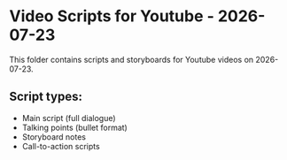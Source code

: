 # Video Scripts for Youtube - 2026-07-23

This folder contains scripts and storyboards for Youtube videos on 2026-07-23.

## Script types:
- Main script (full dialogue)
- Talking points (bullet format)
- Storyboard notes
- Call-to-action scripts

